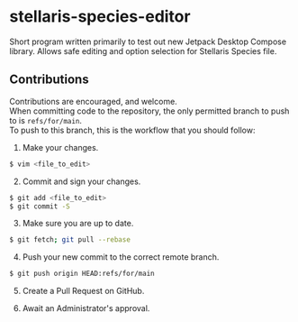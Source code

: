 # stellaris-species-editor

Short program written primarily to test out new Jetpack Desktop Compose library. Allows safe editing and option
selection for Stellaris Species file.

## Contributions

Contributions are encouraged, and welcome.  
When committing code to the repository, the only permitted branch to push to is `refs/for/main`.  
To push to this branch, this is the workflow that you should follow:

1. Make your changes.

```zsh
$ vim <file_to_edit>
```

2. Commit and sign your changes.

```zsh
$ git add <file_to_edit>
$ git commit -S
```

3. Make sure you are up to date.

```zsh
$ git fetch; git pull --rebase
```

4. Push your new commit to the correct remote branch.
```zsh
$ git push origin HEAD:refs/for/main
```

5. Create a Pull Request on GitHub.

6. Await an Administrator's approval.
